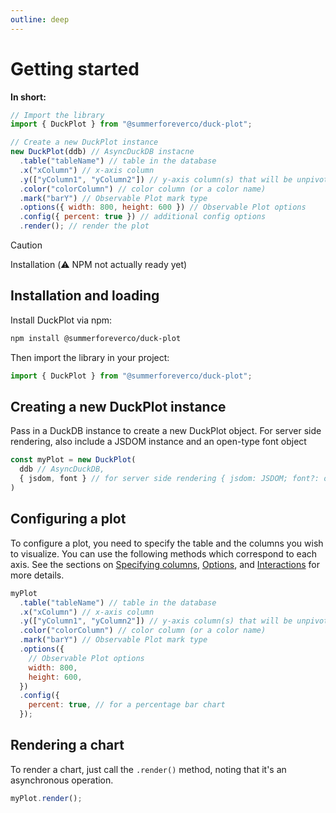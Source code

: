 ```yaml
---
outline: deep
---
```


# Getting started

**In short:**

```javascript
// Import the library
import { DuckPlot } from "@summerforeverco/duck-plot";

// Create a new DuckPlot instance
new DuckPlot(ddb) // AsyncDuckDB instacne
  .table("tableName") // table in the database
  .x("xColumn") // x-axis column
  .y(["yColumn1", "yColumn2"]) // y-axis column(s) that will be unpivoted
  .color("colorColumn") // color column (or a color name)
  .mark("barY") // Observable Plot mark type
  .options({ width: 800, height: 600 }) // Observable Plot options
  .config({ percent: true }) // additional config options
  .render(); // render the plot
```

> [!CAUTION]
> Installation (⚠️ NPM not actually ready yet)

## Installation and loading

Install DuckPlot via npm:

```bash
npm install @summerforeverco/duck-plot
```

Then import the library in your project:

```javascript
import { DuckPlot } from "@summerforeverco/duck-plot";
```

## Creating a new DuckPlot instance

Pass in a DuckDB instance to create a new DuckPlot object. For server side
rendering, also include a JSDOM instance and an open-type font object

```javascript
const myPlot = new DuckPlot(
  ddb // AsyncDuckDB,
  { jsdom, font } // for server side rendering { jsdom: JSDOM; font?: opentype.Font }
)
```

## Configuring a plot

To configure a plot, you need to specify the table and the columns you wish to
visualize. You can use the following methods which correspond to each axis. See
the sections on [Specifying columns](/specifying-columns), [Options](/options),
and [Interactions]() for more details.

```javascript
myPlot
  .table("tableName") // table in the database
  .x("xColumn") // x-axis column
  .y(["yColumn1", "yColumn2"]) // y-axis column(s) that will be unpivoted
  .color("colorColumn") // color column (or a color name)
  .mark("barY") // Observable Plot mark type
  .options({
    // Observable Plot options
    width: 800,
    height: 600,
  })
  .config({
    percent: true, // for a percentage bar chart
  });
```

## Rendering a chart

To render a chart, just call the `.render()` method, noting that it's an asynchronous operation.

```javascript
myPlot.render();
```
